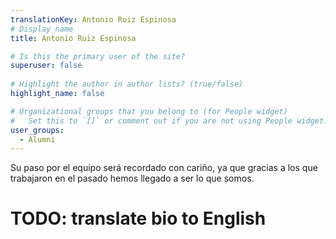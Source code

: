 ```yaml
---
translationKey: Antonio Ruiz Espinosa
# Display name
title: Antonio Ruiz Espinosa

# Is this the primary user of the site?
superuser: false
    
# Highlight the author in author lists? (true/false)
highlight_name: false

# Organizational groups that you belong to (for People widget)
#   Set this to `[]` or comment out if you are not using People widget.
user_groups:
  - Alumni
---
```


Su paso por el equipo será recordado con cariño, ya que gracias a los que trabajaron en el pasado hemos llegado a ser lo que somos. 

# TODO: translate bio to English
